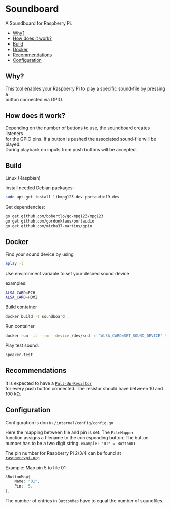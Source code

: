 Soundboard
===================
A Soundboard for Raspberry Pi.

- [Why?](#why)
- [How does it work?](#how-does-it-work)
- [Build](#how-to-build)
- [Docker](#build-and-run-soundboard-container)
- [Recommendations](#recommendations)
- [Configuration](#config)

Why?
----
This tool enables your Raspberry Pi to play a specific sound-file by pressing a  
button connected via GPIO.

How does it work?
----
Depending on the number of buttons to use, the soundboard creates listeners  
for the GPIO pins. If a button is pushed the associated sound-file will be played.  
During playback no inputs from push buttons will be accepted.

Build
----
Linux (Raspbian)

Install needed Debian packages:
```sh
sudo apt-get install libmpg123-dev portaudio19-dev
```

Get dependencies:
```sh
go get github.com/bobertlo/go-mpg123/mpg123
go get github.com/gordonklaus/portaudio
go get github.com/micha37-martins/gpio
```

Docker
----
Find your sound device by using
```sh
aplay -l
```

Use environment variable to set your desired sound device

examples:
```sh
ALSA_CARD=PCH
ALSA_CARD=HDMI

```

Build container
```sh
docker build -t soundboard .
```

Run container
```sh
docker run -it --rm --device /dev/snd -e "ALSA_CARD=SET_SOUND_DEVICE" test_soundboard:0.0.4 /bin/sh
```
Play test sound:
```sh
speaker-test
```

Recommendations
----
It is expected to have a [`Pull-Up-Resistor`](https://en.wikipedia.org/wiki/Pull-up_resistor)  
for every push button connected. The resistor should have between 10 and 100 k&#8486;.

Configuration
----
Configuration is don in `/internal/config/config.go`

Here the mapping between file and pin is set. The `FileMapper`  
function assigns a filename to the corresponding button. The button  
number has to be a two digit string:
`example: "01" = Button01`

The pin number for Raspberry Pi 2/3/4 can be found at  
[`raspberrypi.org`](https://www.raspberrypi.org/documentation/usage/gpio/)  

Example:
Map pin 5 to file 01

```go
&ButtonMap{
	Name: "01",
	Pin:  5,
},
```

The number of entries in `ButtonMap` have to equal the number of soundfiles.
